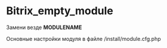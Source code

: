 # Bitrix_empty_module

Замени везде __MODULENAME__

Основные настройки модуля в файле /install/module.cfg.php
